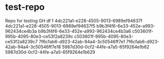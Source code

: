 test-repo
=========

Repo for testing GH
df
f
4dc221a1-e228-4505-9013-6989ef94637f
4dc221a1-e228-4505-9013-6989ef94637f5
b9b3f4f6-6e33-452e-a993-962434ce4b3a
b9b3f4f6-6e33-452e-a993-962434ce4b3a6
c503601f-995b-4095-80e3-ce53f2a8239c
c503601f-995b-4095-80e3-ce53f2a8239c7
7f6cfab6-d923-42ab-94a4-3c50546ff7e1
7f6cfab6-d923-42ab-94a4-3c50546ff7e18
5987d30d-0cf2-44fe-a7a5-65f9264e1b62
5987d30d-0cf2-44fe-a7a5-65f9264e1b629
